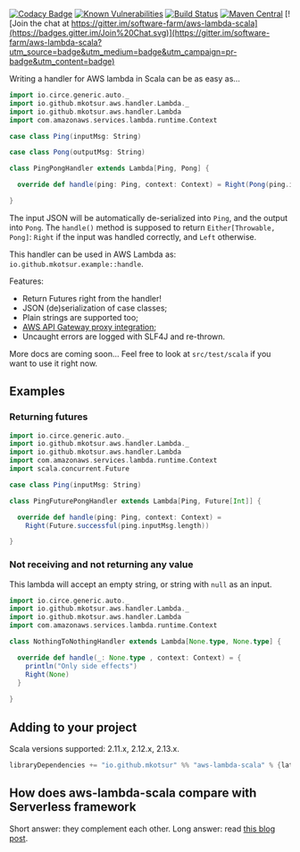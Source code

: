 [![Codacy Badge](https://api.codacy.com/project/badge/Grade/0fb7e6e25c1846e3b54f836bbb65a24b)](https://www.codacy.com/app/miccots/aws-lambda-scala?utm_source=github.com&amp;utm_medium=referral&amp;utm_content=mkotsur/aws-lambda-scala&amp;utm_campaign=Badge_Grade)
[![Known Vulnerabilities](https://snyk.io/test/github/mkotsur/aws-lambda-scala/badge.svg?targetFile=build.sbt)](https://snyk.io/test/github/mkotsur/aws-lambda-scala?targetFile=build.sbt)
[![Build Status](https://circleci.com/gh/mkotsur/aws-lambda-scala.svg?&style=shield&circle-token=22c35ff0e9c28f61d483d178f8932c928e47dfc2)](https://circleci.com/gh/mkotsur/aws-lambda-scala)
[![Maven Central](https://img.shields.io/maven-central/v/io.github.mkotsur/aws-lambda-scala_2.12.svg)](http://search.maven.org/#search%7Cga%7C1%7Cg%3A%22io.github.mkotsur%22)
[![Join the chat at https://gitter.im/software-farm/aws-lambda-scala](https://badges.gitter.im/Join%20Chat.svg)](https://gitter.im/software-farm/aws-lambda-scala?utm_source=badge&utm_medium=badge&utm_campaign=pr-badge&utm_content=badge)

Writing a handler for AWS lambda in Scala can be as easy as...

```scala
import io.circe.generic.auto._
import io.github.mkotsur.aws.handler.Lambda._
import io.github.mkotsur.aws.handler.Lambda
import com.amazonaws.services.lambda.runtime.Context

case class Ping(inputMsg: String)

case class Pong(outputMsg: String)

class PingPongHandler extends Lambda[Ping, Pong] {

  override def handle(ping: Ping, context: Context) = Right(Pong(ping.inputMsg.reverse))

}
```
The input JSON will be automatically de-serialized into `Ping`, and the output into `Pong`. The `handle()` method is supposed to return `Either[Throwable, Pong]`: `Right` if the input was handled correctly, and `Left` otherwise. 

This handler can be used in AWS Lambda as: `io.github.mkotsur.example::handle`.

Features:

* Return Futures right from the handler!
* JSON (de)serialization of case classes;
* Plain strings are supported too;
* [AWS API Gateway proxy integration](http://docs.aws.amazon.com/apigateway/latest/developerguide/integrating-api-with-aws-services-lambda.html);
* Uncaught errors are logged with SLF4J and re-thrown.

More docs are coming soon... Feel free to look at `src/test/scala` if you want to use it right now.

## Examples

### Returning futures

```scala
import io.circe.generic.auto._
import io.github.mkotsur.aws.handler.Lambda._
import io.github.mkotsur.aws.handler.Lambda
import com.amazonaws.services.lambda.runtime.Context
import scala.concurrent.Future

case class Ping(inputMsg: String)

class PingFuturePongHandler extends Lambda[Ping, Future[Int]] {

  override def handle(ping: Ping, context: Context) = 
    Right(Future.successful(ping.inputMsg.length))

}
```

### Not receiving and not returning any value

This lambda will accept an empty string, or string with `null` as an input.

```scala
import io.circe.generic.auto._
import io.github.mkotsur.aws.handler.Lambda._
import io.github.mkotsur.aws.handler.Lambda
import com.amazonaws.services.lambda.runtime.Context

class NothingToNothingHandler extends Lambda[None.type, None.type] {

  override def handle(_: None.type , context: Context) = {
    println("Only side effects") 
    Right(None)
  }
    
}
```


## Adding to your project

Scala versions supported: 2.11.x, 2.12.x, 2.13.x.

```sbt
libraryDependencies += "io.github.mkotsur" %% "aws-lambda-scala" % {latest-version}
```
## How does aws-lambda-scala compare with Serverless framework
Short answer: they complement each other. Long answer: read [this blog post](https://medium.com/@mkotsur/this-is-why-you-should-consider-using-aws-lambda-scala-6b3ea841f8b0).
